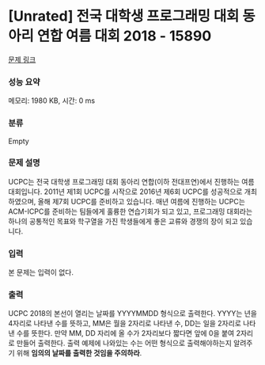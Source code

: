 # [Unrated] 전국 대학생 프로그래밍 대회 동아리 연합 여름 대회 2018 - 15890 

[문제 링크](https://www.acmicpc.net/problem/15890) 

### 성능 요약

메모리: 1980 KB, 시간: 0 ms

### 분류

Empty

### 문제 설명

<p>UCPC는 전국 대학생 프로그래밍 대회 동아리 연합(이하 전대프연)에서 진행하는 여름 대회입니다. 2011년 제1회 UCPC를 시작으로 2016년 제6회 UCPC를 성공적으로 개최하였으며, 올해 제7회 UCPC를 준비하고 있습니다. 매년 여름에 진행하는 UCPC는 ACM-ICPC를 준비하는 팀들에게 훌륭한 연습기회가 되고 있고, 프로그래밍 대회라는 하나의 공통적인 목표와 학구열을 가진 학생들에게 좋은 교류와 경쟁의 장이 되고 있습니다.</p>

### 입력 

 <p>본 문제는 입력이 없다.</p>

### 출력 

 <p>UCPC 2018의 본선이 열리는 날짜를 YYYYMMDD 형식으로 출력한다. YYYY는 년을 4자리로 나타낸 수를 뜻하고, MM은 월을 2자리로 나타낸 수, DD는 일을 2자리로 나타낸 수를 뜻한다. 만약 MM, DD 자리에 올 수가 2자리보다 짧다면 앞에 0을 붙여 2자리로 만들어 출력한다. 출력 예제에 나와있는 수는 어떤 형식으로 출력해야하는지 알려주기 위해 <strong>임의의 날짜를 출력한 것임을 주의하라</strong>.</p>

